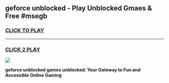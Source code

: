 
## geforce unblocked - Play Unblocked Gmaes & Free #msegb
<h3>
<a href="https://news.freeplayer.one?title=geforce_unblocked&ref=03M">CLICK TO PLAY</a></h3>
<hr>

<h3>
<a href="https://news.freeplayer.one?title=geforce_unblocked&ref=03M">CLICK 2 PLAY</a>
  
</h3>

<a href="https://news.freeplayer.one?title=geforce_unblocked&ref=03M"><img src="https://clearcache.store/games.png"></a>


**geforce unblocked games unblocked: Your Gateway to Fun and Accessible Online Gaming**
